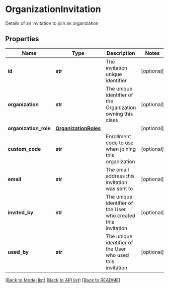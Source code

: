 # OrganizationInvitation

Details of an invitation to join an organization
## Properties
Name | Type | Description | Notes
------------ | ------------- | ------------- | -------------
**id** | **str** | The invitation unique identifier | [optional] 
**organization** | **str** | The unique identifier of the Organization owning this class | [optional] 
**organization_role** | [**OrganizationRoles**](OrganizationRoles.md) |  | [optional] 
**custom_code** | **str** | Enrollment code to use when joining this organization | [optional] 
**email** | **str** | The email address this invitation was sent to | [optional] 
**invited_by** | **str** | The unique identifier of the User who created this invitation | [optional] 
**used_by** | **str** | The unique identifier of the User who used this invitation | [optional] 

[[Back to Model list]](../README.md#documentation-for-models) [[Back to API list]](../README.md#documentation-for-api-endpoints) [[Back to README]](../README.md)


